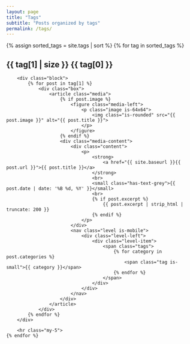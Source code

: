 ```yaml
---
layout: page
title: "Tags"
subtitle: "Posts organized by tags"
permalink: /tags/
---
```


<div class="content">
    {% assign sorted_tags = site.tags | sort %}
    {% for tag in sorted_tags %}
        <h2 id="{{ tag[0] | slugify }}" class="title is-4">
            <span class="tag is-info is-medium">{{ tag[1] | size }}</span>
            {{ tag[0] }}
        </h2>
        
        <div class="block">
            {% for post in tag[1] %}
                <div class="box">
                    <article class="media">
                        {% if post.image %}
                            <figure class="media-left">
                                <p class="image is-64x64">
                                    <img class="is-rounded" src="{{ post.image }}" alt="{{ post.title }}">
                                </p>
                            </figure>
                        {% endif %}
                        <div class="media-content">
                            <div class="content">
                                <p>
                                    <strong>
                                        <a href="{{ site.baseurl }}{{ post.url }}">{{ post.title }}</a>
                                    </strong>
                                    <br>
                                    <small class="has-text-grey">{{ post.date | date: '%B %d, %Y' }}</small>
                                    <br>
                                    {% if post.excerpt %}
                                        {{ post.excerpt | strip_html | truncate: 200 }}
                                    {% endif %}
                                </p>
                            </div>
                            <nav class="level is-mobile">
                                <div class="level-left">
                                    <div class="level-item">
                                        <span class="tags">
                                            {% for category in post.categories %}
                                                <span class="tag is-small">{{ category }}</span>
                                            {% endfor %}
                                        </span>
                                    </div>
                                </div>
                            </nav>
                        </div>
                    </article>
                </div>
            {% endfor %}
        </div>
        
        <hr class="my-5">
    {% endfor %}
</div>

<style>
.box {
    transition: box-shadow 0.2s ease-in-out;
}

.box:hover {
    box-shadow: 0 2px 8px rgba(0,0,0,0.15);
}

.media-left img {
    object-fit: cover;
}

.tag.is-small {
    background-color: #f5f5f5;
    color: #363636;
}
</style>